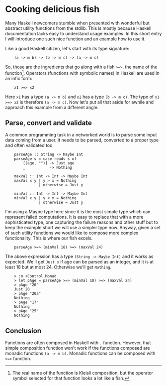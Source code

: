 # Cooking delicious fish

Many Haskell newcomers stumble when presented with wonderful but abstract utility functions from the stdlib. This is mostly because Haskell documentation lacks easy to understand usage examples. In this short entry I will introduce one such nice function and an example how to use it.

Like a good Haskell citizen, let's start with its type signature:

~~~ {.haskell}
    (a -> m b) -> (b -> m c) -> (a -> m c)
~~~

So, those are the ingredients that go along with a fish ``>=>``, the name of the function[^1]. Operators (functions with symbolic names) in Haskell are used in an infix form:

~~~ {.haskell}
    x1 >=> x2
~~~

Here ``x1`` has a type ``(a -> m b)`` and ``x2`` has a type ``(b -> m c)``. The type of ``x1 >=> x2`` is therefore ``(a -> m c)``. Now let's put all that aside for awhile and approach this example from a different angle.

## Parse, convert and validate

A common programming task in a networked world is to parse some input data coming from a user. It needs to be parsed, converted to a proper type and often validated too.

~~~ {.haskell}
    parseAge :: String -> Maybe Int
    parseAge s = case reads s of   
        [(age, "")] -> Just age   
        _           -> Nothing

    maxVal :: Int -> Int -> Maybe Int
    maxVal x y | y > x = Nothing
               | otherwise = Just y

    minVal :: Int -> Int -> Maybe Int
    minVal x y | y < x = Nothing
               | otherwise = Just y
~~~

I'm using a Maybe type here since it is the most simple type which can represent failed computations. It is easy to replace that with a more sophisticated type, one capturing the failure reasons and other stuff but to keep the example short we will use a simpler type now. Anyway, given a set of such utility functions we would like to compose more complex functionality. This is where our fish excels. 

~~~ {.haskell}
    parseAge >=> (minVal 18) >=> (maxVal 24)
~~~

The above expression has a type ``(String -> Maybe Int)`` and it works as expected. We'll get ``Just x`` if age can be parsed as an integer, and it is at least 18 but at most 24. Otherwise we'll get ``Nothing``. 

~~~ {.haskell}
    > :m +Control.Monad
    > let pAge = parseAge >=> (minVal 18) >=> (maxVal 24)
    > pAge "20"
    Just 20
    > pAge "20a"
    Nothing
    > pAge "17"
    Nothing
    > pAge "25"
    Nothing
~~~

## Conclusion

Functions are often composed in Haskell with ``.`` function. However, that simple composition function won't work if the functions composed are monadic functions ``(a -> m b)``. Monadic functions can be composed with ``>=>`` function.

[^1]: The real name of the function is Kleisli composition, but the operator symbol selected for that function looks a lot like a fish.


